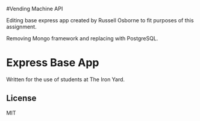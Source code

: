 #Vending Machine API

Editing base express app created by Russell Osborne to fit purposes of this assignment.

Removing Mongo framework and replacing with PostgreSQL.


# Express Base App

Written for the use of students at The Iron Yard.

## License

MIT

